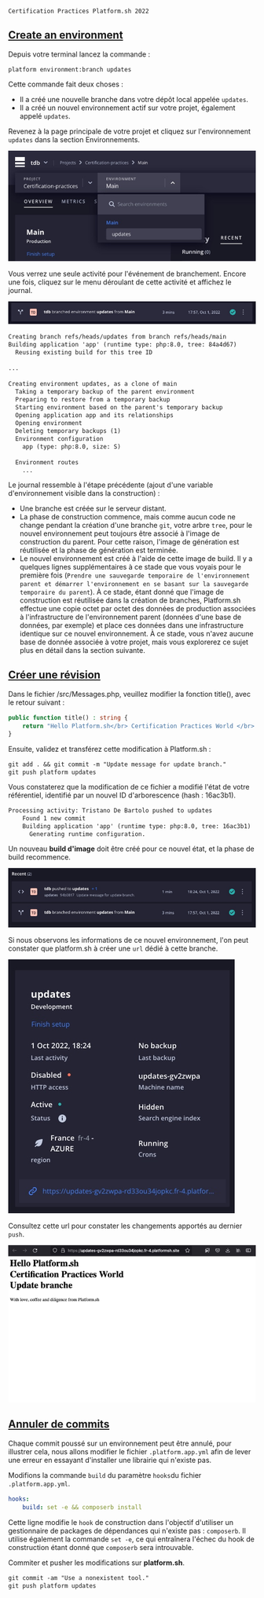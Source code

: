 `Certification Practices Platform.sh 2022`

## [Create an environment](https://master-7rqtwti-4mh7eev5ydrdo.eu-3.platformsh.site/getstarted/basics/git-started/branch.html#create-an-environment)

Depuis votre terminal lancez la commande :

```
platform environment:branch updates
```

Cette commande fait deux choses :

- Il a créé une nouvelle branche dans votre dépôt local appelée `updates`.
- Il a créé un nouvel environnement actif sur votre projet, également appelé `updates`.

Revenez à la page principale de votre projet et cliquez sur l'environnement `updates` dans la section Environnements.

![Console platform.sh](./img/bo-016.jpg)

Vous verrez une seule activité pour l'événement de branchement. Encore une fois, cliquez sur le menu déroulant de cette activité et affichez le journal.

![Console platform.sh](./img/bo-019.jpg)

```
Creating branch refs/heads/updates from branch refs/heads/main
Building application 'app' (runtime type: php:8.0, tree: 84a4d67)
  Reusing existing build for this tree ID

...

Creating environment updates, as a clone of main
  Taking a temporary backup of the parent environment
  Preparing to restore from a temporary backup
  Starting environment based on the parent's temporary backup
  Opening application app and its relationships
  Opening environment
  Deleting temporary backups (1)
  Environment configuration
    app (type: php:8.0, size: S)

  Environment routes
    ...
```

Le journal ressemble à l'étape précédente (ajout d'une variable d'environnement visible dans la construction) :

- Une branche est créée sur le serveur distant.
- La phase de construction commence, mais comme aucun code ne change pendant la création d'une branche `git`, votre arbre `tree`, pour le nouvel environnement peut toujours être associé à l'image de construction du parent. Pour cette raison, l'image de génération est réutilisée et la phase de génération est terminée.
- Le nouvel environnement est créé à l'aide de cette image de build. Il y a quelques lignes supplémentaires à ce stade que vous voyais pour le première fois (`Prendre une sauvegarde temporaire de l'environnement parent et démarrer l'environnement en se basant sur la sauvegarde temporaire du parent`). À ce stade, étant donné que l'image de construction est réutilisée dans la création de branches, Platform.sh effectue une copie octet par octet des données de production associées à l'infrastructure de l'environnement parent (données d'une base de données, par exemple) et place ces données dans une infrastructure identique sur ce nouvel environnement. À ce stade, vous n'avez aucune base de donnée associée à votre projet, mais vous explorerez ce sujet plus en détail dans la section suivante.

## [Créer une révision](https://master-7rqtwti-4mh7eev5ydrdo.eu-3.platformsh.site/getstarted/basics/git-started/branch.html#make-a-revision)

Dans le fichier /src/Messages.php, veuillez modifier la fonction title(), avec le retour suivant :

```php
public function title() : string {
    return "Hello Platform.sh</br> Certification Practices World </br> Update branche";
}
```

Ensuite, validez et transférez cette modification à Platform.sh :

```
git add . && git commit -m "Update message for update branch."
git push platform updates
```

Vous constaterez que la modification de ce fichier a modifié l'état de votre référentiel, identifié par un nouvel ID d'arborescence (hash : 16ac3b1).

```
Processing activity: Tristano De Bartolo pushed to updates
    Found 1 new commit
    Building application 'app' (runtime type: php:8.0, tree: 16ac3b1)
      Generating runtime configuration.
```

Un nouveau **build d'image** doit être créé pour ce nouvel état, et la phase de build recommence.

![Console platform.sh](./img/bo-018.jpg)

Si nous observons les informations de ce nouvel environnement, l'on peut constater que platform.sh à créer une `url` dédié à cette branche.

![Console platform.sh](./img/bo-020.jpg)

Consultez cette url pour constater les changements apportés au dernier `push`.

![Console platform.sh](./img/bo-021.jpg)

## [Annuler de commits](https://master-7rqtwti-4mh7eev5ydrdo.eu-3.platformsh.site/getstarted/basics/git-started/branch.html#reverting-commits)

Chaque commit poussé sur un environnement peut être annulé, pour illustrer cela, nous allons modifier le fichier `.platform.app.yml` afin de lever une erreur en essayant d'installer une librairie qui n'existe pas.

Modifions la commande `build` du paramètre `hooks`du fichier `.platform.app.yml`.

```yml
hooks:
    build: set -e && composerb install
```

Cette ligne modifie le `hook` de construction dans l'objectif d'utiliser un gestionnaire de packages de dépendances qui n'existe pas : `composerb`. Il utilise également la commande `set -e`, ce qui entraînera l'échec du hook de construction étant donné que `composerb` sera introuvable.

Commiter et pusher les modifications sur **platform.sh**.

```
git commit -am "Use a nonexistent tool."
git push platform updates
```


